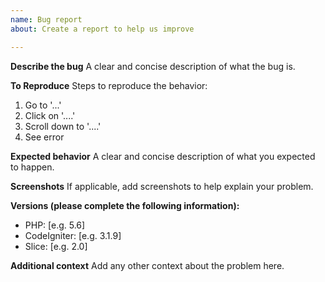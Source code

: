 ```yaml
---
name: Bug report
about: Create a report to help us improve

---
```


**Describe the bug**
A clear and concise description of what the bug is.

**To Reproduce**
Steps to reproduce the behavior:
1. Go to '...'
2. Click on '....'
3. Scroll down to '....'
4. See error

**Expected behavior**
A clear and concise description of what you expected to happen.

**Screenshots**
If applicable, add screenshots to help explain your problem.

**Versions (please complete the following information):**
 - PHP: [e.g. 5.6]
 - CodeIgniter: [e.g. 3.1.9]
 - Slice: [e.g. 2.0]

**Additional context**
Add any other context about the problem here.
